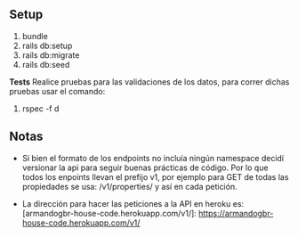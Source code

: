 ## Setup

1. bundle
2. rails db:setup
3. rails db:migrate
4. rails db:seed

**Tests**
Realice pruebas para las validaciones de los datos, para correr dichas pruebas usar el comando:

1. rspec -f d

## Notas

* Si bien el formato de los endpoints no incluía ningún namespace decidí versionar
la api para seguir buenas prácticas de código. Por lo que todos los enpoints llevan
el prefijo v1, por ejemplo para GET de todas las propiedades se usa: /v1/properties/ y así
en cada petición.

* La dirección para hacer las peticiones a la API en heroku es: [armandogbr-house-code.herokuapp.com/v1/]: https://armandogbr-house-code.herokuapp.com/v1/

